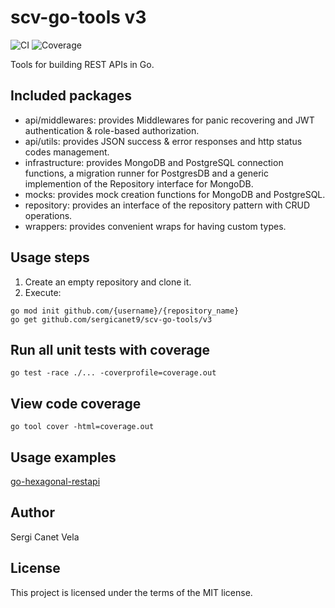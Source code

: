 # scv-go-tools v3
![CI](https://github.com/sergicanet9/scv-go-tools/actions/workflows/pipeline.yml/badge.svg)
![Coverage](https://img.shields.io/badge/Coverage-100.0%25-brightgreen)

Tools for building REST APIs in Go.

## Included packages
- api/middlewares: provides Middlewares for panic recovering and JWT authentication & role-based authorization.
- api/utils: provides JSON success & error responses and http status codes management.
- infrastructure: provides MongoDB and PostgreSQL connection functions, a migration runner for PostgresDB and a generic implemention of the Repository interface for MongoDB.
- mocks: provides mock creation functions for MongoDB and PostgreSQL.
- repository: provides an interface of the repository pattern with CRUD operations.
- wrappers: provides convenient wraps for having custom types.

## Usage steps
1. Create an empty repository and clone it.
2. Execute:
```
go mod init github.com/{username}/{repository_name}
go get github.com/sergicanet9/scv-go-tools/v3
```

## Run all unit tests with coverage
```
go test -race ./... -coverprofile=coverage.out
```

## View code coverage
```
go tool cover -html=coverage.out
```

## Usage examples
[go-hexagonal-restapi](https://github.com/sergicanet9/go-hexagonal-api)

## Author
Sergi Canet Vela

## License
This project is licensed under the terms of the MIT license.
